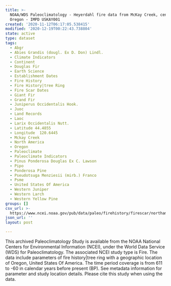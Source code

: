 ```yaml
---
title: >-
  NOAA/WDS Paleoclimatology - Heyerdahl fire data from McKay Creek, central
  Oregon - IMPD USKAY001
created: '2020-11-12T06:17:05.538415'
modified: '2020-12-19T00:22:43.738804'
state: active
type: dataset
tags:
  - Abgr
  - Abies Grandis (dougl. Ex D. Don) Lindl.
  - Climate Indicators
  - Continent
  - Douglas Fir
  - Earth Science
  - Establishment Dates
  - Fire History
  - Fire History|tree Ring
  - Fire Scar Dates
  - Giant Fir
  - Grand Fir
  - Juniperus Occidentalis Hook.
  - Juoc
  - Land Records
  - Laoc
  - Larix Occidentalis Nutt.
  - Latitude 44.4855
  - Longitude  120.6445
  - Mckay Creek
  - North America
  - Oregon
  - Paleoclimate
  - Paleoclimate Indicators
  - Pinus Ponderosa Douglas Ex C. Lawson
  - Pipo
  - Ponderosa Pine
  - Pseudotsuga Menziesii (mirb.) Franco
  - Psme
  - United States Of America
  - Western Juniper
  - Western Larch
  - Western Yellow Pine
groups: []
csv_url: >-
  https://www.ncei.noaa.gov/pub/data/paleo/firehistory/firescar/northamerica/supplemental/uskay001-undatable-trees.csv
json_url: ''
layout: post

---
```

This archived Paleoclimatology Study is available from the NOAA National Centers for Environmental Information (NCEI), under the World Data Service (WDS) for Paleoclimatology. The associated NCEI study type is Fire. The data include parameters of fire history|tree ring with a geographic location of Oregon, United States Of America. The time period coverage is from 611 to -60 in calendar years before present (BP). See metadata information for parameter and study location details. Please cite this study when using the data.
